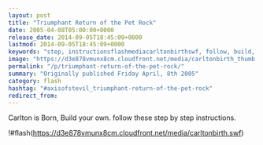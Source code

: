 ```yaml
---
layout: post
title: "Triumphant Return of the Pet Rock"
date: 2005-04-08T05:00:00+0000
release_date: 2014-09-05T18:45:09+0000
lastmod: 2014-09-05T18:45:09+0000
keywords: "step, instructionsflashmediacarltonbirthswf, follow, build, born"
image: "https://d3e878vmunx8cm.cloudfront.net/media/carltonbirth_thumb.png"
permalink: "/p/triumphant-return-of-the-pet-rock/"
summary: "Originally published Friday April, 8th 2005"
category: flash
hashtag: "#axisofstevil_triumphant-return-of-the-pet-rock"
redirect_from:
---
```


Carlton is Born, Build your own. follow these step by step instructions.

!#flash(https://d3e878vmunx8cm.cloudfront.net/media/carltonbirth.swf)
